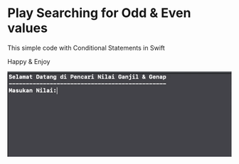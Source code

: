 # Play Searching for Odd & Even values
This simple code with Conditional Statements in Swift

Happy & Enjoy

![](mygif.gif)
